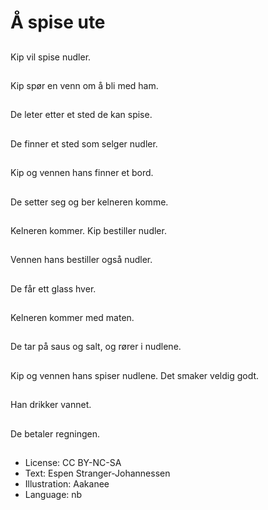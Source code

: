 # Å spise ute

##
Kip vil spise nudler.

##
Kip spør en venn om å bli med ham.

##
De leter etter et sted de kan spise.

##
De finner et sted som selger nudler.

##
Kip og vennen hans finner et bord.

##
De setter seg og ber kelneren komme.

##
Kelneren kommer. Kip bestiller nudler.

##
Vennen hans bestiller også nudler.

##
De får ett glass hver.

##
Kelneren kommer med maten.

##
De tar på saus og salt, og rører i nudlene.

##
Kip og vennen hans spiser nudlene. Det smaker veldig godt.

##
Han drikker vannet.

##
De betaler regningen.

##
* License: CC BY-NC-SA
* Text: Espen Stranger-Johannessen
* Illustration: Aakanee
* Language: nb
